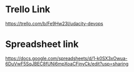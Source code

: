# Trello Link 
https://trello.com/b/Fe9Hw23l/udacity-devops

# Spreadsheet link
https://docs.google.com/spreadsheets/d/1-k0SX3xOwua-6DuVwF5SqJBEC8fUNi6mpXoaCFjnyCk/edit?usp=sharing
